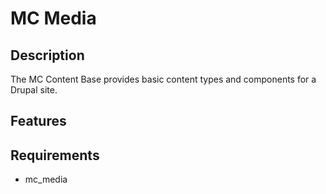 # MC Media

## Description
The MC Content Base provides basic content types and components for a Drupal site.

## Features

## Requirements
* mc_media